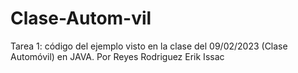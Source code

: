 # Clase-Autom-vil
Tarea 1: código del ejemplo visto en la clase del 09/02/2023 (Clase Automóvil) en JAVA.
Por Reyes Rodriguez Erik Issac
